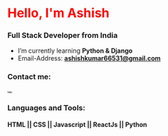 <h1 align="left"><span style="color:red">Hello, I'm Ashish</span></h1>
<h3 align="left">Full Stack Developer from India</h3>

-  I’m currently learning **Python & Django**
-  Email-Address: **ashishkumar66531@gmail.com**

<h3 align="left">Contact me:</h3><a href="https://linkedin.com/in/www.linkedin.com/in/ashish-kumar-49b452152" target="blank"><img src="https://raw.githubusercontent.com/rahuldkjain/github-profile-readme-generator/master/src/images/icons/Social/linked-in-alt.svg" alt="www.linkedin.com/in/ashish-kumar-49b452152" height="10" width="10" target="_blank" /></a>


### Languages and Tools:
#### HTML || CSS || Javascript || ReactJs || Python 


